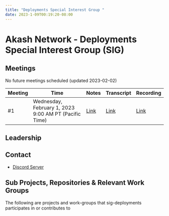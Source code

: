 ```yaml
---
title: "Deployments Special Interest Group "
date: 2023-1-09T00:19:20-08:00
---
```


# Akash Network - Deployments Special Interest Group (SIG)



## Meetings

No future meetings scheduled (updated 2023-02-02)

| Meeting | Time | Notes | Transcript | Recording
| --- | --- | --- | --- | --- |
| #1 | Wednesday, February 1, 2023 9:00 AM PT (Pacific Time) | [Link](https://github.com/akash-network/community/blob/main/sig-deployments/meetings/001-2023-02-01)   | [Link](https://github.com/akash-network/community/blob/main/sig-deployments/meetings/001-2023-02-01#transcript)  | [Link](https://jsitfjpyvqbpsmu4fwchbhyemroay5utmlespz5cg36rugktcb7q.arweave.net/TJEypfisAvkynC2EcJ8EZFwMdpNiySfnojb9GhlTEH8)


## Leadership


## Contact

- [Discord Server](https://discord.com/channels/747885925232672829/1062751968172462271/1070354387295293500)


## Sub Projects, Repositories & Relevant Work Groups

The following are projects and work-groups that sig-deployments participates in or contributes to

